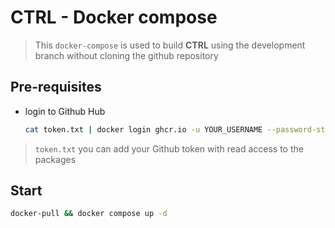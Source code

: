 # CTRL - Docker compose

> This `docker-compose` is used to build **CTRL** using the development branch without cloning the github repository

## Pre-requisites
- login to Github Hub
    ```sh
    cat token.txt | docker login ghcr.io -u YOUR_USERNAME --password-stdin
    ```

> `token.txt` you can add your Github token with read access to the packages

## Start

```sh
docker-pull && docker compose up -d
```


